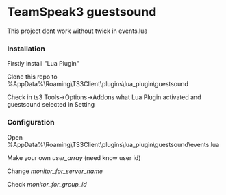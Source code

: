 # TeamSpeak3 guestsound
This project dont work without twick in events.lua

### Installation
Firstly install "Lua Plugin"

Clone this repo to\
%AppData%\Roaming\TS3Client\plugins\lua_plugin\guestsound

Check in ts3 Tools->Options->Addons what Lua Plugin activated and guestsound selected in Setting

### Configuration
Open %AppData%\Roaming\TS3Client\plugins\lua_plugin\guestsound\events.lua

Make your own *user_array* (need know user id)

Change *monitor_for_server_name*

Check *monitor_for_group_id*
